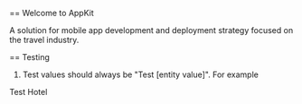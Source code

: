 == Welcome to AppKit

A solution for mobile app development and deployment strategy focused on the travel industry.

== Testing

1. Test values should always be "Test [entity value]". For example

  Test Hotel
